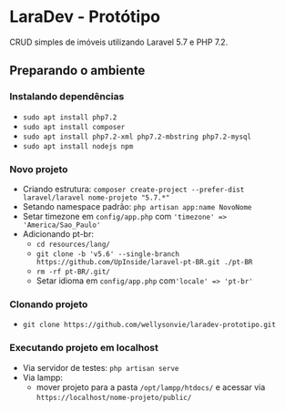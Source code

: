 # LaraDev - Protótipo

<p>CRUD simples de imóveis utilizando Laravel 5.7 e PHP 7.2.</p>

## Preparando o ambiente

### Instalando dependências
- `sudo apt install php7.2`
- `sudo apt install composer`
- `sudo apt install php7.2-xml php7.2-mbstring php7.2-mysql`
- `sudo apt install nodejs npm`

### Novo projeto
- Criando estrutura: `composer create-project --prefer-dist laravel/laravel nome-projeto "5.7.*"`
- Setando namespace padrão: `php artisan app:name NovoNome`
- Setar timezone em `config/app.php` com `'timezone' => 'America/Sao_Paulo'`
- Adicionando pt-br:
    - `cd resources/lang/`
    - `git clone -b 'v5.6' --single-branch https://github.com/UpInside/laravel-pt-BR.git ./pt-BR`
    - `rm -rf pt-BR/.git/`
    - Setar idioma em `config/app.php` com`'locale' => 'pt-br'`

### Clonando projeto
- `git clone https://github.com/wellysonvie/laradev-prototipo.git`

### Executando projeto em localhost
- Via servidor de testes: `php artisan serve`
- Via lampp:
    - mover projeto para a pasta `/opt/lampp/htdocs/` e acessar via `https://localhost/nome-projeto/public/`

